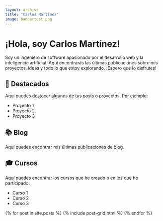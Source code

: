 ```yaml
---
layout: archive
title: "Carlos Martínez"
image: bannertest.png
---
```


<div class="page__hero--overlay" style="background: linear-gradient(rgba(0,0,0,0.5), rgba(0,0,0,0.5)), url({{ page.image | relative_url }});"></div>

# ¡Hola, soy Carlos Martínez!

Soy un ingeniero de software apasionado por el desarrollo web y la inteligencia artificial. Aquí encontrarás las últimas publicaciones sobre mis proyectos, ideas y todo lo que estoy explorando. ¡Espero que lo disfrutes!

## 🌟 Destacados

Aquí puedes destacar algunos de tus posts o proyectos. Por ejemplo:

- Proyecto 1
- Proyecto 2
- Proyecto 3

## 📚 Blog

Aquí puedes encontrar mis últimas publicaciones de blog.

## 🎓 Cursos

Aquí puedes encontrar los cursos que he creado o en los que he participado.

- Curso 1
- Curso 2
- Curso 3


<div class="tiles">
{% for post in site.posts %}
	{% include post-grid.html %}
{% endfor %}
</div><!-- /.tiles -->
